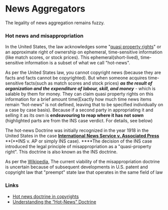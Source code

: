 # News Aggregators

The legality of news aggregation remains fuzzy. 

### Hot news and misappropriation

In the United States, the law acknowledges some "[quasi property rights](../quasi-property-right.md)" or an approximate right of ownership on ephemeral, time-sensitive information \(like match scores, or stock prices\). This ephemeral\(short-lived\), time-sensitive information is a subset of what we call "hot-news".

‌As per the United States law, you cannot copyright news \(because they are facts and facts cannot be copyrighted\). But when someone acquires time-sensitive facts\(such as match scores and stock prices\) _**as the result of organization and the expenditure of labour, skill, and money** -_  which is salable by them for money. They can claim quasi property rights on this information for a brief amount time\(Exactly how much time news items remain “hot-news” is not defined, leaving that to be specified individually on a case by case basis\). Because if a second party in appropriating it and selling it as its own is **endeavouring to reap where it has not sown** \(highlighted parts are from the INS case verdict. For details, see below\) 

The hot-news Doctrine was initially recognized in the year 1918 in the United States in the case [**International** **News Service v. Associated Press**](https://en.wikipedia.org/wiki/International_News_Service_v._Associated_Press) **\(**INS v. AP or simply INS case\). ****The decision of the INS case introduced the legal principle of misappropriation as a "quasi-property right". This doctrine is also known as the INS doctrine. 

‌As per the [Wikipedia](https://en.wikipedia.org/wiki/Misappropriation_doctrine), The current viability of the misappropriation doctrine is uncertain because of subsequent developments in U.S. patent and copyright law that "preempt" state law that operates in the same field of law

### Links

* [Hot news doctrine in copyrights](https://www.lexology.com/library/detail.aspx?g=913d7e2c-6b0c-4b9e-a4a0-af83eae7f4e8)
* [Understanding the “Hot-News” Doctrine](https://blogs.ischool.berkeley.edu/i205s14/2014/04/27/understanding-the-hot-news-doctrine/)



